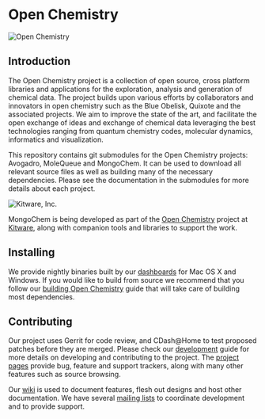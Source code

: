 Open Chemistry
==============
![Open Chemistry][OpenChemistryLogo]

Introduction
------------

The Open Chemistry project is a collection of open source, cross platform
libraries and applications for the exploration, analysis and generation of
chemical data. The project builds upon various efforts by collaborators and
innovators in open chemistry such as the Blue Obelisk, Quixote and the
associated projects. We aim to improve the state of the art, and facilitate the
open exchange of ideas and exchange of chemical data leveraging the best
technologies ranging from quantum chemistry codes, molecular dynamics,
informatics and visualization.

This repository contains git submodules for the Open Chemistry projects:
Avogadro, MoleQueue and MongoChem. It can be used to download all relevant
source files as well as building many of the necessary dependencies. Please
see the documentation in the submodules for more details about each project.

![Kitware, Inc.][KitwareLogo]

MongoChem is being developed as part of the [Open Chemistry][OpenChemistry]
project at [Kitware][Kitware], along with companion tools and libraries to
support the work.

Installing
----------

We provide nightly binaries built by our [dashboards][Dashboard] for Mac OS
X and Windows. If you would like to build from source we recommend that you
follow our [building Open Chemistry][Build] guide that will take care of
building most dependencies.

Contributing
------------

Our project uses Gerrit for code review, and CDash@Home to test proposed
patches before they are merged. Please check our [development][Development]
guide for more details on developing and contributing to the project. The
[project pages][Projects] provide bug, feature and support trackers, along
with many other features such as source browsing.

Our [wiki][Wiki] is used to document features, flesh out designs and host other
documentation. We have several [mailing lists][MailingLists] to coordinate
development and to provide support.

  [OpenChemistry]: http://openchemistry.org/ "Open Chemistry Project"
  [OpenChemistryLogo]: http://openchemistry.org/opensourcelogos/openchem100.png "Open Chemistry"
  [Kitware]: http://kitware.com/ "Kitware, Inc."
  [KitwareLogo]: http://www.kitware.com/img/small_logo_over.png "Kitware"
  [Dashboard]: http://cdash.openchemistry.org/index.php?project=OpenChemistry "Open Chemistry Dashboard"
  [Build]: http://wiki.openchemistry.org/Build "Building Open Chemistry"
  [Development]: http://wiki.openchemistry.org/Development "Development guide"
  [Projects]: http://projects.openchemistry.org/ "Project trackers"
  [Wiki]: http://wiki.openchemistry.org/ "Open Chemistry wiki"
  [MailingLists]: http://openchemistry.org/OpenChemistry/help/mailing.html
